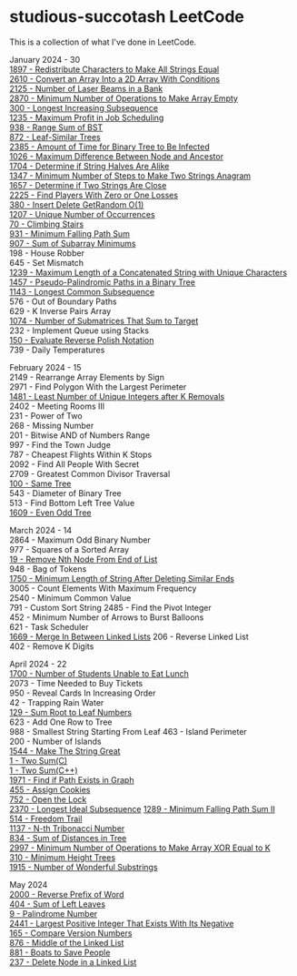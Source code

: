 # studious-succotash LeetCode

This is a collection of what I've done in LeetCode.

January 2024 - 30   
[1897 - Redistribute Characters to Make All Strings Equal](https://github.com/doongwong2/studious-succotash/blob/main/LeetCode/1897.cpp)  
[2610 - Convert an Array Into a 2D Array With Conditions](https://github.com/doongwong2/studious-succotash/blob/main/LeetCode/2610.cpp)    
[2125 - Number of Laser Beams in a Bank](https://github.com/doongwong2/studious-succotash/blob/main/LeetCode/2125.cpp)    
[2870 - Minimum Number of Operations to Make Array Empty](https://github.com/doongwong2/studious-succotash/blob/main/LeetCode/2870.cpp)     
[300 - Longest Increasing Subsequence](https://github.com/doongwong2/studious-succotash/blob/main/LeetCode/300.cpp)    
[1235 - Maximum Profit in Job Scheduling](https://github.com/doongwong2/studious-succotash/blob/main/LeetCode/1235.cpp)  
[938 - Range Sum of BST](https://github.com/doongwong2/studious-succotash/blob/main/LeetCode/938.cpp)    
[872 - Leaf-Similar Trees](https://github.com/doongwong2/studious-succotash/blob/main/LeetCode/872.cpp)    
[2385 - Amount of Time for Binary Tree to Be Infected](https://github.com/doongwong2/studious-succotash/blob/main/LeetCode/2385.cpp)    
[1026 - Maximum Difference Between Node and Ancestor](https://github.com/doongwong2/studious-succotash/blob/main/LeetCode/1026.cpp)  
[1704 - Determine if String Halves Are Alike](https://github.com/doongwong2/studious-succotash/blob/main/LeetCode/1704.cpp)  
[1347 - Minimum Number of Steps to Make Two Strings Anagram](https://github.com/doongwong2/studious-succotash/blob/main/LeetCode/1347.cpp)  
[1657 - Determine if Two Strings Are Close](https://github.com/doongwong2/studious-succotash/blob/main/LeetCode/1657.cpp)  
[2225 - Find Players With Zero or One Losses](https://github.com/doongwong2/studious-succotash/blob/main/LeetCode/2225.cpp)  
[380 - Insert Delete GetRandom O(1)](https://github.com/doongwong2/studious-succotash/blob/main/LeetCode/380.cpp)    
[1207 - Unique Number of Occurrences](https://github.com/doongwong2/studious-succotash/blob/main/LeetCode/1207.cpp)  
[70 - Climbing Stairs](https://github.com/doongwong2/studious-succotash/blob/main/LeetCode/70.cpp)   
[931 - Minimum Falling Path Sum](https://github.com/doongwong2/studious-succotash/blob/main/LeetCode/931.cpp)  
[907 - Sum of Subarray Minimums](https://github.com/doongwong2/studious-succotash/blob/main/LeetCode/907.cpp)    
198 - House Robber  
645 - Set Mismatch  
[1239 - Maximum Length of a Concatenated String with Unique Characters](https://github.com/doongwong2/studious-succotash/blob/main/LeetCode/1239.cpp)  
[1457 - Pseudo-Palindromic Paths in a Binary Tree](https://github.com/doongwong2/studious-succotash/blob/main/LeetCode/1457.cpp)  
[1143 - Longest Common Subsequence](https://github.com/doongwong2/studious-succotash/blob/main/LeetCode/1143.cpp)  
576 - Out of Boundary Paths  
629 - K Inverse Pairs Array  
[1074 - Number of Submatrices That Sum to Target](https://github.com/doongwong2/studious-succotash/blob/main/LeetCode/1074.cpp)  
232 - Implement Queue using Stacks  
[150 - Evaluate Reverse Polish Notation](https://github.com/doongwong2/studious-succotash/blob/main/LeetCode/150.cpp)  
739 - Daily Temperatures

February 2024 - 15    
2149 - Rearrange Array Elements by Sign  
2971 - Find Polygon With the Largest Perimeter  
[1481 - Least Number of Unique Integers after K Removals](https://github.com/doongwong2/studious-succotash/blob/main/LeetCode/1481.cpp)  
2402 - Meeting Rooms III  
231 - Power of Two  
268 - Missing Number  
201 - Bitwise AND of Numbers Range  
997 - Find the Town Judge  
787 - Cheapest Flights Within K Stops  
2092 - Find All People With Secret  
2709 - Greatest Common Divisor Traversal  
[100 - Same Tree](https://github.com/doongwong2/studious-succotash/blob/main/LeetCode/100.cpp)  
543 - Diameter of Binary Tree  
513 - Find Bottom Left Tree Value  
[1609 - Even Odd Tree](https://github.com/doongwong2/studious-succotash/blob/main/LeetCode/1609.cpp)    

March 2024 - 14   
2864 - Maximum Odd Binary Number  
977 - Squares of a Sorted Array  
[19 - Remove Nth Node From End of List](https://github.com/doongwong2/studious-succotash/blob/main/LeetCode/19.cpp)  
948 - Bag of Tokens  
[1750 - Minimum Length of String After Deleting Similar Ends](https://github.com/doongwong2/studious-succotash/blob/main/LeetCode/1750.c)  
3005 - Count Elements With Maximum Frequency  
2540 - Minimum Common Value  
791 - Custom Sort String
2485 - Find the Pivot Integer  
452 - Minimum Number of Arrows to Burst Balloons  
621 - Task Scheduler  
[1669 - Merge In Between Linked Lists](https://github.com/doongwong2/studious-succotash/blob/main/LeetCode/1669.cpp)
206 - Reverse Linked List  
402 - Remove K Digits  
  
April 2024 - 22   
[1700 - Number of Students Unable to Eat Lunch](https://github.com/doongwong2/studious-succotash/blob/main/LeetCode/1700.c)  
2073 - Time Needed to Buy Tickets  
950 - Reveal Cards In Increasing Order  
42 - Trapping Rain Water  
[129 - Sum Root to Leaf Numbers](https://github.com/doongwong2/studious-succotash/blob/main/LeetCode/129.cpp)  
623 - Add One Row to Tree  
988 - Smallest String Starting From Leaf
463 - Island Perimeter  
200 - Number of Islands  
[1544 - Make The String Great](https://github.com/doongwong2/studious-succotash/blob/main/LeetCode/1544.cpp)  
[1 - Two Sum(C)](https://github.com/doongwong2/studious-succotash/blob/main/LeetCode/1.c)  
[1 - Two Sum(C++)](https://github.com/doongwong2/studious-succotash/blob/main/LeetCode/1.cpp)  
[1971 - Find if Path Exists in Graph](https://github.com/doongwong2/studious-succotash/blob/main/LeetCode/1971.cpp)  
[455 - Assign Cookies](https://github.com/doongwong2/studious-succotash/blob/main/LeetCode/455.c)  
[752 - Open the Lock](https://github.com/doongwong2/studious-succotash/blob/main/LeetCode/752.c)  
[2370 - Longest Ideal Subsequence](https://github.com/doongwong2/studious-succotash/blob/main/LeetCode/2370.c)
[1289 - Minimum Falling Path Sum II](https://github.com/doongwong2/studious-succotash/blob/main/LeetCode/1289.c)  
[514 - Freedom Trail](https://github.com/doongwong2/studious-succotash/blob/main/LeetCode/514.c)  
[1137 - N-th Tribonacci Number](https://github.com/doongwong2/studious-succotash/blob/main/LeetCode/1137.c)  
[834 - Sum of Distances in Tree](https://github.com/doongwong2/studious-succotash/blob/main/LeetCode/834.cpp)  
[2997 - Minimum Number of Operations to Make Array XOR Equal to K](https://github.com/doongwong2/studious-succotash/blob/main/LeetCode/2997.c)  
[310 - Minimum Height Trees](https://github.com/doongwong2/studious-succotash/blob/main/LeetCode/310.c)  
[1915 - Number of Wonderful Substrings](https://github.com/doongwong2/studious-succotash/blob/main/LeetCode/1915.c)  

May 2024  
[2000 - Reverse Prefix of Word](https://github.com/doongwong2/studious-succotash/blob/main/LeetCode/2000.go)  
[404 - Sum of Left Leaves](https://github.com/doongwong2/studious-succotash/blob/main/LeetCode/404.go)  
[9 - Palindrome Number](https://github.com/doongwong2/studious-succotash/blob/main/LeetCode/9.go)  
[2441 - Largest Positive Integer That Exists With Its Negative](https://github.com/doongwong2/studious-succotash/blob/main/LeetCode/2441.go)  
[165 - Compare Version Numbers](https://github.com/doongwong2/studious-succotash/blob/main/LeetCode/165.go)  
[876 - Middle of the Linked List](https://github.com/doongwong2/studious-succotash/blob/main/LeetCode/876.cpp)  
[881 - Boats to Save People](https://github.com/doongwong2/studious-succotash/blob/main/LeetCode/881.go)  
[237 - Delete Node in a Linked List](https://github.com/doongwong2/studious-succotash/blob/main/LeetCode/237.go)
